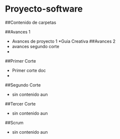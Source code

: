 # Proyecto-software

##Contenido de carpetas

##Avances 1
* Avances de proyecto 1
*Guia Creativa
##Avances 2
* avances segundo corte
*
##Primer Corte
* Primer corte doc
*
##Segundo Corte
* sin contenido aun

##Tercer Corte
* sin contenido aun

##Scrum
* sin contenido aun
